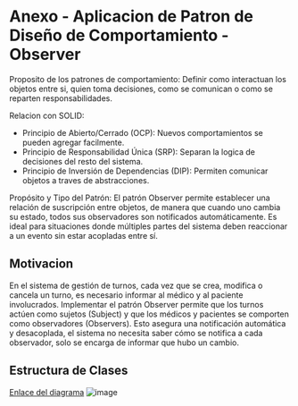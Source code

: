 # Anexo - Aplicacion de Patron de Diseño de Comportamiento - Observer

Proposito de los patrones de comportamiento: Definir como interactuan los objetos entre si, quien toma decisiones, como se comunican o como se reparten responsabilidades.

Relacion con SOLID:
* Principio de Abierto/Cerrado (OCP): Nuevos comportamientos se pueden agregar facilmente.
* Principio de Responsabilidad Única (SRP): Separan la logica de decisiones del resto del sistema.
* Principio de Inversión de Dependencias (DIP): Permiten comunicar objetos a traves de abstracciones.

Propósito  y  Tipo  del  Patrón:  El patrón Observer permite establecer una relación de suscripción entre objetos, de manera que cuando uno cambia su estado, todos sus observadores son notificados automáticamente. Es ideal para situaciones donde múltiples partes del sistema deben reaccionar a un evento sin estar acopladas entre sí.

## Motivacion
En el sistema de gestión de turnos, cada vez que se crea, modifica o cancela un turno, es necesario informar al médico y al paciente involucrados. Implementar el patrón Observer permite que los turnos actúen como sujetos (Subject) y que los médicos y pacientes se comporten como observadores (Observers). Esto asegura una notificación automática y desacoplada, el sistema no necesita saber cómo se notifica a cada observador, solo se encarga de informar que hubo un cambio.

## Estructura de Clases
[Enlace del diagrama](https://drive.google.com/file/d/1pbEuUfzRWZfqrHzj2tz5NFHcwwk31Ww_/view?usp=sharing)
![image](https://github.com/user-attachments/assets/46208e6d-fe01-4e8c-aa8b-69a57be22952)


